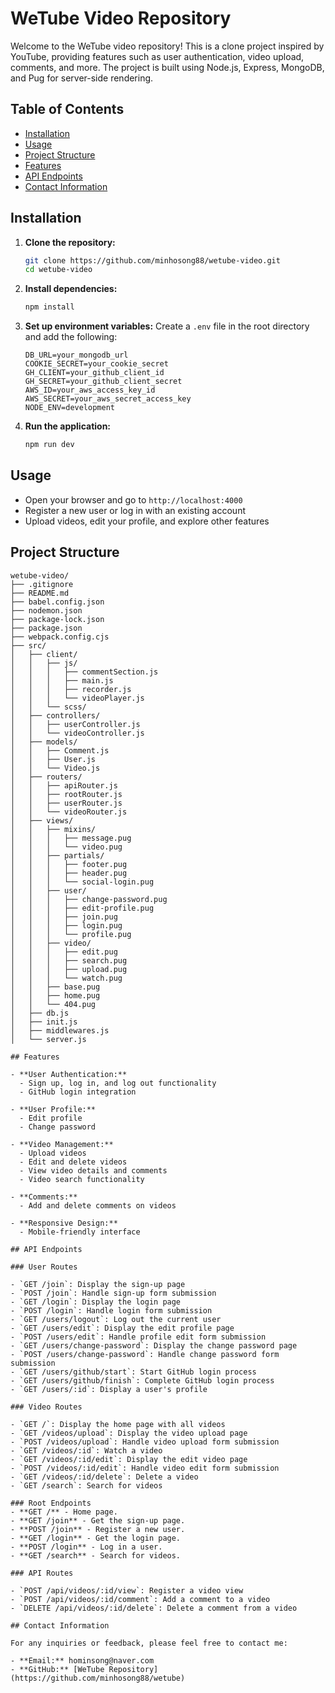 # WeTube Video Repository

Welcome to the WeTube video repository! This is a clone project inspired by YouTube, providing features such as user authentication, video upload, comments, and more. The project is built using Node.js, Express, MongoDB, and Pug for server-side rendering.

## Table of Contents
- [Installation](#installation)
- [Usage](#usage)
- [Project Structure](#project-structure)
- [Features](#features)
- [API Endpoints](#api-endpoints)
- [Contact Information](#contact_information)
## Installation

1. **Clone the repository:**
    ```bash
    git clone https://github.com/minhosong88/wetube-video.git
    cd wetube-video
    ```

2. **Install dependencies:**
    ```bash
    npm install
    ```

3. **Set up environment variables:**
    Create a `.env` file in the root directory and add the following:
    ```plaintext
    DB_URL=your_mongodb_url
    COOKIE_SECRET=your_cookie_secret
    GH_CLIENT=your_github_client_id
    GH_SECRET=your_github_client_secret
    AWS_ID=your_aws_access_key_id
    AWS_SECRET=your_aws_secret_access_key
    NODE_ENV=development
    ```

4. **Run the application:**
    ```bash
    npm run dev
    ```

## Usage

- Open your browser and go to `http://localhost:4000`
- Register a new user or log in with an existing account
- Upload videos, edit your profile, and explore other features

## Project Structure

```plaintext
wetube-video/
├── .gitignore
├── README.md
├── babel.config.json
├── nodemon.json
├── package-lock.json
├── package.json
├── webpack.config.cjs
├── src/
│   ├── client/
│   │   ├── js/
│   │   │   ├── commentSection.js
│   │   │   ├── main.js
│   │   │   ├── recorder.js
│   │   │   └── videoPlayer.js
│   │   └── scss/
│   ├── controllers/
│   │   ├── userController.js
│   │   └── videoController.js
│   ├── models/
│   │   ├── Comment.js
│   │   ├── User.js
│   │   └── Video.js
│   ├── routers/
│   │   ├── apiRouter.js
│   │   ├── rootRouter.js
│   │   ├── userRouter.js
│   │   └── videoRouter.js
│   ├── views/
│   │   ├── mixins/
│   │   │   ├── message.pug
│   │   │   └── video.pug
│   │   ├── partials/
│   │   │   ├── footer.pug
│   │   │   ├── header.pug
│   │   │   └── social-login.pug
│   │   ├── user/
│   │   │   ├── change-password.pug
│   │   │   ├── edit-profile.pug
│   │   │   ├── join.pug
│   │   │   ├── login.pug
│   │   │   └── profile.pug
│   │   ├── video/
│   │   │   ├── edit.pug
│   │   │   ├── search.pug
│   │   │   ├── upload.pug
│   │   │   └── watch.pug
│   │   ├── base.pug
│   │   ├── home.pug
│   │   └── 404.pug
│   ├── db.js
│   ├── init.js
│   ├── middlewares.js
│   └── server.js

## Features

- **User Authentication:**
  - Sign up, log in, and log out functionality
  - GitHub login integration

- **User Profile:**
  - Edit profile
  - Change password

- **Video Management:**
  - Upload videos
  - Edit and delete videos
  - View video details and comments
  - Video search functionality

- **Comments:**
  - Add and delete comments on videos

- **Responsive Design:**
  - Mobile-friendly interface

## API Endpoints

### User Routes

- `GET /join`: Display the sign-up page
- `POST /join`: Handle sign-up form submission
- `GET /login`: Display the login page
- `POST /login`: Handle login form submission
- `GET /users/logout`: Log out the current user
- `GET /users/edit`: Display the edit profile page
- `POST /users/edit`: Handle profile edit form submission
- `GET /users/change-password`: Display the change password page
- `POST /users/change-password`: Handle change password form submission
- `GET /users/github/start`: Start GitHub login process
- `GET /users/github/finish`: Complete GitHub login process
- `GET /users/:id`: Display a user's profile

### Video Routes

- `GET /`: Display the home page with all videos
- `GET /videos/upload`: Display the video upload page
- `POST /videos/upload`: Handle video upload form submission
- `GET /videos/:id`: Watch a video
- `GET /videos/:id/edit`: Display the edit video page
- `POST /videos/:id/edit`: Handle video edit form submission
- `GET /videos/:id/delete`: Delete a video
- `GET /search`: Search for videos

### Root Endpoints
- **GET /** - Home page.
- **GET /join** - Get the sign-up page.
- **POST /join** - Register a new user.
- **GET /login** - Get the login page.
- **POST /login** - Log in a user.
- **GET /search** - Search for videos.

### API Routes

- `POST /api/videos/:id/view`: Register a video view
- `POST /api/videos/:id/comment`: Add a comment to a video
- `DELETE /api/videos/:id/delete`: Delete a comment from a video

## Contact Information

For any inquiries or feedback, please feel free to contact me:

- **Email:** hominsong@naver.com
- **GitHub:** [WeTube Repository](https://github.com/minhosong88/wetube)

